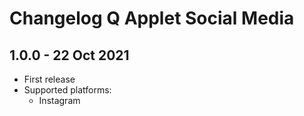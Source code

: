 # Changelog Q Applet Social Media
## 1.0.0 - 22 Oct 2021
- First release
- Supported platforms:
    - Instagram
